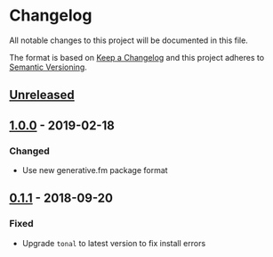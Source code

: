 # Changelog

All notable changes to this project will be documented in this file.

The format is based on [Keep a Changelog](http://keepachangelog.com/en/1.0.0/)
and this project adheres to [Semantic Versioning](http://semver.org/spec/v2.0.0.html).

## [Unreleased]

## [1.0.0] - 2019-02-18

### Changed

- Use new generative.fm package format

## [0.1.1] - 2018-09-20

### Fixed

- Upgrade `tonal` to latest version to fix install errors

[unreleased]: https://github.com/generative-music/piece-pinwheels/compare/v1.0.0...HEAD
[1.0.0]: https://github.com/generative-music/piece-pinwheels/compare/v0.1.1...v1.0.0m
[0.1.1]: https://github.com/generative-music/piece-pinwheels/compare/v0.1.0...v0.1.1
